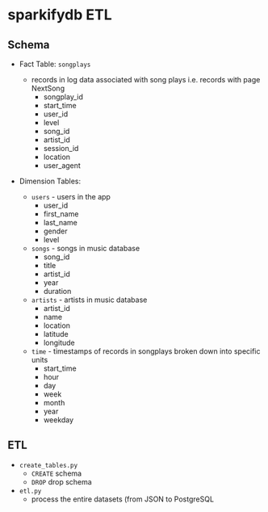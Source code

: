 # sparkifydb ETL

## Schema
- Fact Table: `songplays`
    - records in log data associated with song plays i.e. records with page NextSong
        - songplay_id
        - start_time
        - user_id
        - level
        - song_id
        - artist_id
        - session_id
        - location
        - user_agent

- Dimension Tables:
    - `users` - users in the app
        - user_id
        - first_name
        - last_name
        - gender
        - level
    - `songs` - songs in music database
        - song_id
        - title
        - artist_id
        - year
        - duration
    - `artists` - artists in music database
        - artist_id
        - name
        - location
        - latitude
        - longitude
    - `time` - timestamps of records in songplays broken down into specific units
        - start_time
        - hour
        - day
        - week
        - month
        - year
        - weekday

## ETL
- `create_tables.py`
    - `CREATE` schema
    - `DROP` drop schema
- `etl.py`
    - process the entire datasets (from JSON to PostgreSQL